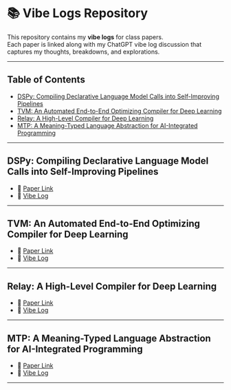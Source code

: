 # 📚 Vibe Logs Repository

This repository contains my **vibe logs** for class papers.  
Each paper is linked along with my ChatGPT vibe log discussion that captures my thoughts, breakdowns, and explorations.

---

## Table of Contents
- [DSPy: Compiling Declarative Language Model Calls into Self-Improving Pipelines](#dspy-compiling-declarative-language-model-calls-into-self-improving-pipelines)
- [TVM: An Automated End-to-End Optimizing Compiler for Deep Learning](#tvm-an-automated-end-to-end-optimizing-compiler-for-deep-learning)
 - [Relay: A High-Level Compiler for Deep Learning](#relay-a-high-level-compiler-for-deep-learning)
 - [MTP: A Meaning-Typed Language Abstraction for AI-Integrated Programming](#mtp-a-meaning-typed-language-abstraction-for-ai-integrated-programming)

---

## DSPy: Compiling Declarative Language Model Calls into Self-Improving Pipelines
- 📄 [Paper Link](https://arxiv.org/abs/2310.03714)  
- 📝 [Vibe Log](./vibe_logs/DSPy_vibe_log.md)  

---

## TVM: An Automated End-to-End Optimizing Compiler for Deep Learning
- 📄 [Paper Link](https://arxiv.org/abs/1802.04799)  
- 📝 [Vibe Log](./vibe_logs/TVM_vibe_log.md)  

---

## Relay: A High-Level Compiler for Deep Learning
- 📄 [Paper Link](https://arxiv.org/abs/1904.08368)  
- 📝 [Vibe Log](./vibe_logs/Relay_vibe_log.md)  

---

## MTP: A Meaning-Typed Language Abstraction for AI-Integrated Programming
- 📄 [Paper Link](https://arxiv.org/abs/2405.08965)  
- 📝 [Vibe Log](./vibe_logs/MTP_vibe_log.md)  

---

